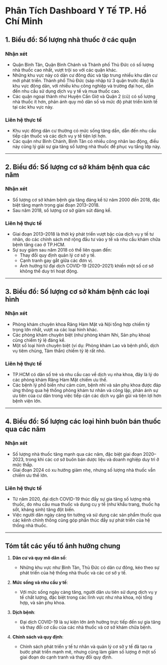 # Phân Tích Dashboard Y Tế TP. Hồ Chí Minh

## **1. Biểu đồ: Số lượng nhà thuốc ở các quận**
### Nhận xét
- Quận Bình Tân, Quận Bình Chánh và Thành phố Thủ Đức có số lượng nhà thuốc cao nhất, vượt trội so với các quận khác.
- Những khu vực này có dân cư đông đúc và tập trung nhiều khu dân cư mới phát triển. Thành phố Thủ Đức (sáp nhập từ 3 quận trước đây) là khu vực đông dân, với nhiều khu công nghiệp và trường đại học, dẫn đến nhu cầu sử dụng dịch vụ y tế và mua thuốc cao.
- Các quận ngoại thành như Huyện Cần Giờ và Quận 2 (cũ) có số lượng nhà thuốc ít hơn, phản ánh quy mô dân số và mức độ phát triển kinh tế tại các khu vực này.

### Liên hệ thực tế
- Khu vực đông dân cư thường có mức sống tăng dần, dẫn đến nhu cầu tiếp cận thuốc và các dịch vụ y tế tiện lợi hơn. 
- Các quận như Bình Chánh, Bình Tân có nhiều công nhân lao động, điều này cũng lý giải sự gia tăng số lượng nhà thuốc để phục vụ tầng lớp này.

---

## **2. Biểu đồ: Số lượng cơ sở khám bệnh qua các năm**
### Nhận xét
- Số lượng cơ sở khám bệnh gia tăng đáng kể từ năm 2000 đến 2018, đặc biệt tăng mạnh trong giai đoạn 2013–2018.
- Sau năm 2018, số lượng cơ sở giảm sút đáng kể.

### Liên hệ thực tế
- Giai đoạn 2013–2018 là thời kỳ phát triển vượt bậc của dịch vụ y tế tư nhân, do các chính sách mở rộng đầu tư vào y tế và nhu cầu khám chữa bệnh tăng cao ở TP.HCM.
- Sự suy giảm sau năm 2018 có thể liên quan đến:
  - Thay đổi quy định quản lý cơ sở y tế.
  - Cạnh tranh gay gắt giữa các đơn vị.
  - Ảnh hưởng từ đại dịch COVID-19 (2020–2021) khiến một số cơ sở không thể duy trì hoạt động.

---

## **3. Biểu đồ: Số lượng cơ sở khám bệnh các loại hình**
### Nhận xét
- Phòng khám chuyên khoa Răng Hàm Mặt và Nội tổng hợp chiếm tỷ trọng lớn nhất, vượt xa các loại hình khác.
- Các phòng khám chuyên biệt (như phòng khám Nhi, Sản phụ khoa) cũng chiếm tỷ lệ đáng kể.
- Một số loại hình chuyên biệt (ví dụ: Phòng khám Lao và bệnh phổi, dịch vụ tiêm chủng, Tâm thần) chiếm tỷ lệ rất nhỏ.

### Liên hệ thực tế
- TP.HCM có dân số trẻ và nhu cầu cao về dịch vụ nha khoa, đây là lý do các phòng khám Răng Hàm Mặt chiếm ưu thế.
- Các bệnh lý phổ biến như cảm cúm, bệnh nhi và sản phụ khoa được đáp ứng thông qua hệ thống phòng khám tư nhân và công lập, phản ánh sự ưu tiên của cư dân trong việc tiếp cận các dịch vụ gần gũi và tiện lợi hơn bệnh viện lớn.

---

## **4. Biểu đồ: Số lượng các loại hình buôn bán thuốc qua các năm**
### Nhận xét
- Số lượng nhà thuốc tăng mạnh qua các năm, đặc biệt giai đoạn 2020–2023, trong khi các cơ sở buôn bán dược liệu và doanh nghiệp duy trì ở mức thấp.
- Giai đoạn 2024 có xu hướng giảm nhẹ, nhưng số lượng nhà thuốc vẫn chiếm ưu thế lớn.

### Liên hệ thực tế
- Từ năm 2020, đại dịch COVID-19 thúc đẩy sự gia tăng số lượng nhà thuốc, do nhu cầu mua thuốc và dụng cụ y tế (như khẩu trang, thuốc hạ sốt, kháng sinh) tăng đột biến.
- Việc người dân ngày càng tin tưởng và sử dụng các sản phẩm thuốc qua các kênh chính thống cũng góp phần thúc đẩy sự phát triển của hệ thống nhà thuốc.

---

## **Tóm tắt các yếu tố ảnh hưởng chung**
1. **Dân cư và quy mô dân số**:
   - Những khu vực như Bình Tân, Thủ Đức có dân cư đông, kéo theo sự phát triển của hệ thống nhà thuốc và các cơ sở y tế.
   
2. **Mức sống và nhu cầu y tế**:
   - Với mức sống ngày càng tăng, người dân ưu tiên sử dụng dịch vụ y tế chất lượng, đặc biệt trong các lĩnh vực như nha khoa, nội tổng hợp, và sản phụ khoa.
   
3. **Dịch bệnh**:
   - Đại dịch COVID-19 là sự kiện lớn ảnh hưởng trực tiếp đến sự gia tăng và thay đổi cơ cấu của các nhà thuốc và cơ sở khám chữa bệnh.

4. **Chính sách và quy định**:
   - Chính sách phát triển y tế tư nhân và quản lý cơ sở y tế đã tạo ra bước phát triển mạnh mẽ, nhưng cũng làm giảm số lượng ở một số giai đoạn do cạnh tranh và thay đổi quy định.
